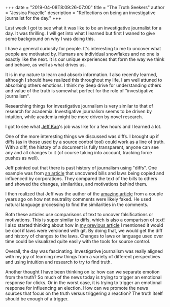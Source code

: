 +++
date = "2019-04-08T8:09:26-07:00"
title = "The Truth Seekers"
author = "Jessica Frazelle"
description = "Reflections on being an investigative journalist for the day."
+++

Last week I got to see what it was like to be an investigative journalist for
a day. It was thrilling. I will get into what I learned but first I waned to
give some background on why I was doing this.

I have a general curiosity for people. It's interesting to me to uncover what
people are motivated by. Humans are individual snowflakes and no one is exactly
like the next. It is our unique experiences that form the way we think and
behave, as well as what drives us.

It is in my nature to learn and absorb information. I also recently learned,
although I should have realized this throughout my life, I am well attuned to
absorbing others emotions. I think my deep drive for understanding others and
value of the truth is somewhat perfect for the role of "investigative
journalism".

Researching things for investigative journalism is very similar to that of
research for academia. Investigative journalism seems to be driven by
intuition, while academia might be more driven by novel research.

I got to see what [Jeff Kao](https://twitter.com/jeffykao)'s job was like for
a few hours and I learned a lot.

One of the more interesting things we discussed was diffs. I brought up if
diffs (as in those used by a source control tool) could work as a line of
truth. With a diff, the history of a document is fully transparent, anyone
can see any and all changes to it (of course taking into account, tracking
force pushes as well).

Jeff pointed out that there is past history of journalism using "diffs". One
example was from [an article](https://www.usatoday.com/in-depth/news/investigations/2019/04/03/abortion-gun-laws-stand-your-ground-model-bills-conservatives-liberal-corporate-influence-lobbyists/3162173002/)
that uncovered bills and laws being copied and influenced by corporations. They
compared the text of the bills to others and showed the changes,
similarities, and motivations
behind them.

I then realized that Jeff was the author of the [amazing article](https://hackernoon.com/more-than-a-million-pro-repeal-net-neutrality-comments-were-likely-faked-e9f0e3ed36a6) from a couple
years ago on how net neutrality comments were likely faked. He used natural
language processing to find the similarities in the comments.

Both these articles use comparisons of text to uncover falsifications or
motivations. This is super similar to diffs, which is also a comparison of text! I also started thinking about how
in [my previous article](https://blog.jessfraz.com/post/government-medicine-capitalism/)
I mentioned it would be cool if laws were versioned with git. By doing
that, we would get the diff and history of changes to the laws. Changes to laws
or language used over time could be visualized quite easily with the tools for
source control.

Overall, the day was fascinating. Investigative journalism was really aligned
with my joy of learning new things from a variety of different perspectives and
using intuition and research to try to find truth.

Another thought I have been thinking on is: how can we separate emotion from
the truth? So much of the news today is trying to trigger an emotional response
for clicks. Or in the worst case, it is trying to trigger an emotional response
for influencing an election. How can we promote the news sources that focus on
the truth versus triggering a reaction? The truth itself should be enough of
a trigger.
